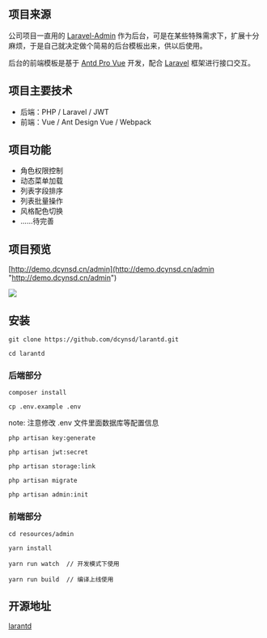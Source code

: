 ## 项目来源

公司项目一直用的 [Laravel-Admin](https://laravel-admin.org/ "Laravel-Admin") 作为后台，可是在某些特殊需求下，扩展十分麻烦，于是自己就决定做个简易的后台模板出来，供以后使用。

后台的前端模板是基于 [Antd Pro Vue](https://pro.antdv.com/ "Antd Pro Vue") 开发，配合 [Laravel](https://laravel.com "Laravel") 框架进行接口交互。

## 项目主要技术

- 后端：PHP / Laravel / JWT
- 前端：Vue / Ant Design Vue / Webpack

## 项目功能

- 角色权限控制
- 动态菜单加载
- 列表字段排序
- 列表批量操作
- 风格配色切换
- ......待完善

## 项目预览

[http://demo.dcynsd.cn/admin](http://demo.dcynsd.cn/admin "http://demo.dcynsd.cn/admin")

![](https://www.dcynsd.cn/storage/markdown/images/c49ecbc921a498f555d90f31845d5a055fc89821420c1.jpg)

## 安装

```
git clone https://github.com/dcynsd/larantd.git 
```

```
cd larantd
```

### 后端部分

```
composer install
```

```
cp .env.example .env
```

note: 注意修改 .env 文件里面数据库等配置信息

```
php artisan key:generate
```

```
php artisan jwt:secret
```

```
php artisan storage:link
```

```
php artisan migrate
```

```
php artisan admin:init
```

### 前端部分

```
cd resources/admin
```

```
yarn install
```

```
yarn run watch	// 开发模式下使用
```

```
yarn run build	// 编译上线使用
```

## 开源地址

[larantd](https://github.com/dcynsd/larantd "larantd")
